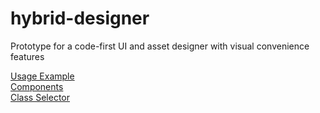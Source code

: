 # hybrid-designer
Prototype for a code-first UI and asset designer with visual convenience features

[Usage Example](https://drive.google.com/file/d/1fVKEPGQR3vMjVGaER-QFIFUya-Z7KoaV/view?usp=sharing)  
[Components](https://drive.google.com/file/d/1sqQwkxWQgkQUgcrVz9bwh7hA1WuTWnVe/view?usp=sharing)  
[Class Selector](https://drive.google.com/file/d/1l_HbSkPDT9nAj_pVN8vD7cQeXKqdq8aV/view?usp=sharing)
